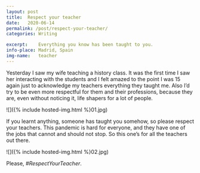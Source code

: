 ```yaml
---
layout: post
title:  Respect your teacher
date:   2020-06-14
permalink: /post/respect-your-teacher/
categories: Writing

excerpt:	Everything you know has been taught to you.
info-place:	Madrid, Spain
img-name:	teacher
---
```


Yesterday I saw my wife teaching a history class. It was the first time I saw her interacting with the students and I felt amazed to the point I was 15 again just to acknowledge my teachers everything they taught me. Also I’d try to be even more respectful for them and their professions, because they are, even without noticing it, life shapers for a lot of people. 

<div class="gallery-{{ page.layout }}" markdown="1">
	
![]({% include hosted-img.html %}01.jpg)

</div>

If you learnt anything, someone has taught you somehow, so please respect your teachers. This pandemic is hard for everyone, and they have one of the jobs that cannot and should not stop. So this one’s for all the teachers out there. 

<div class="gallery-{{ page.layout }}" markdown="1">

![]({% include hosted-img.html %}02.jpg)

</div>

Please, *#RespectYourTeacher*.